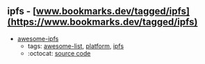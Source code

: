 ipfs - [www.bookmarks.dev/tagged/ipfs](https://www.bookmarks.dev/tagged/ipfs)
---
* [awesome-ipfs](https://github.com/ipfs/awesome-ipfs#readme)
    * tags: [awesome-list](../tagged/awesome-list.md), [platform](../tagged/platform.md), [ipfs](../tagged/ipfs.md)
    * :octocat: [source code](https://github.com/ipfs/awesome-ipfs#readme)
